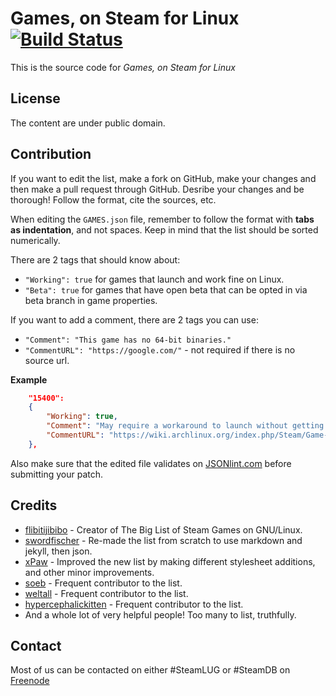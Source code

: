 Games, on Steam for Linux [![Build Status](https://travis-ci.org/SteamDatabase/SteamLinux.png?branch=gh-pages)](https://travis-ci.org/SteamDatabase/SteamLinux)
=========================
This is the source code for *Games, on Steam for Linux*

License
-------
The content are under public domain.

Contribution
------------
If you want to edit the list, make a fork on GitHub, make your changes and then make a pull request through GitHub. Desribe your changes and be thorough! Follow the format, cite the sources, etc.

When editing the `GAMES.json` file, remember to follow the format with **tabs as indentation**, and not spaces.
Keep in mind that the list should be sorted numerically.

There are 2 tags that should know about:
* `"Working": true` for games that launch and work fine on Linux.
* `"Beta": true` for games that have open beta that can be opted in via beta branch in game properties.

If you want to add a comment, there are 2 tags you can use:
* `"Comment": "This game has no 64-bit binaries."`
* `"CommentURL": "https://google.com/"` - not required if there is no source url.

**Example**
```json
	"15400":
	{
		"Working": true,
		"Comment": "May require a workaround to launch without getting stuck in a loop.",
		"CommentURL": "https://wiki.archlinux.org/index.php/Steam/Game-specific_troubleshooting#Harvest:_Massive_Encounter" 
	},
```
Also make sure that the edited file validates on [JSONlint.com](http://jsonlint.com/) before submitting your patch.


Credits
-------
- [flibitijibibo](https://github.com/flibitijibibo) - Creator of The Big List of Steam Games on GNU/Linux.
- [swordfischer](https://github.com/swordfischer) - Re-made the list from scratch to use markdown and jekyll, then json.
- [xPaw](https://github.com/xPaw) - Improved the new list by making different stylesheet additions, and other minor improvements.
- [soeb](https://github.com/soeb) - Frequent contributor to the list.
- [weltall](https://github.com/weltall) - Frequent contributor to the list.
- [hypercephalickitten](https://github.com/hypercephalickitten) - Frequent contributor to the list.
- And a whole lot of very helpful people! Too many to list, truthfully.

Contact
-------
Most of us can be contacted on either #SteamLUG or #SteamDB on [Freenode](irc.freenode.net)
